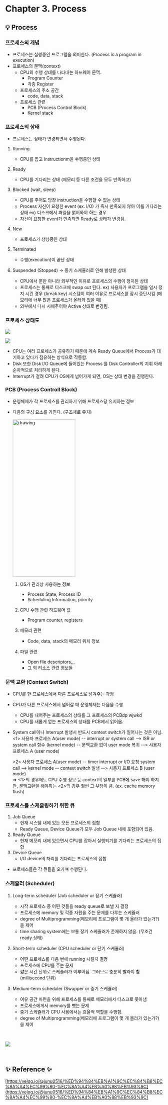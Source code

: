 # Chapter 3. Process

## 💡 Process

### 프로세스의 개념

- 프로세스는 실행중인 프로그램을 의미한다. (Process is a program in execution)
- 프로세스의 문맥(context)
  - CPU의 수행 상태를 나타내는 하드웨어 문맥.
    - Program Counter
    - 각종 Register
  - 프로세스의 주소 공간
    - code, data, stack
  - 프로세스 관련
    - PCB (Process Control Block)
    - Kernel stack

### 프로세스의 상태

- 프로세스는 상태가 변경되면서 수행된다.

1. Running
   - CPU를 잡고 Instructionm을 수행중인 상태
       
2. Ready
   - CPU를 기다리는 상태 (메모리 등 다른 조건을 모두 만족하고)
       
3. Blocked (wait, sleep)
    - CPU를 주어도 당장 instruction을 수행할 수 없는 상태
    - Process 자신이 요청한 event (ex. I/O) 가 즉시 만족되지 않아 이를 기다리는 상태
     ex) 디스크에서 파일을 얽어와야 하는 경우
    - 자신이 요청한 event가 만족되면 Ready로 상태가 변경됨.
       
4. New
   - 프로세스가 생성중인 상태
       
5. Terminated
   - 수행(execution)이 끝난 상태
    
6. Suspended (Stopped) -> 중기 스케쥴러로 인해 발생한 상태
    - CPU에서 뿐만 아니라 외부적인 이유로 프로세스의 수행이 정지된 상태
    - 프로세스는 통째로 디스크에 swap out 된다.
        ex) 사용자가 프로그램을 일시 정지 시킨 경우 (break key) 시스템이 여러 이유로 프로세스를 잠시 중단시킴
            (메모리에 너무 많은 프로세스가 올라와 있을 때)
    - 외부에서 다시 시해주어야 Active 상태로 변경됨.
        

### 프로세스 상태도

![](../../image/process_state_diagram.png)

![](../../image/process_status.png)

- CPU는 여러 프로세스가 공유하기 때문에 계속 Ready Queue에서 Process가 대기하고 있다가 점유하는 방식으로 작동함.
- Disk 또한 Disk I/O Queue에 들어있는 Process 를 Disk Controller의 지휘 아래 순차적으로 처리하게 된다.
- Interrupt가 걸려 CPU가 OS에게 넘어가게 되면, OS는 상태 변경을 진행한다.

### PCB (Process Controll Block)
- 운영체제가 각 프로세스를 관리하기 위해 프로세스당 유지하는 정보
- 다음의 구성 요소를 가진다. (구조체로 유지)

    <img src="../../image/PCB.png" alt="drawing" width="200" height="500"/>
 
    1. OS가 관리상 사용하는 정보
        - Process State, Process ID
        - Scheduling Information, priority
        
    2. CPU 수행 관련 하드웨어 값
        - Program counter, registers
      
    3. 메모리 관련
        - Code, data, stack의 메모리 위치 정보
      
    4. 파일 관련
        - Open file descriptors,,,
        - 그 외 리소스 관련 정보들
    
### 문맥 교환 (Context Switch)
- CPU를 한 프로세스에서 다른 프로세스로 넘겨주는 과정
- CPU가 다른 프로세스에서 넘어갈 때 운영체제는 다음을 수행
    - CPU를 내어주는 프로세스의 상태를 그 프로세스의 PCBdp wjwkd
    - CPU를 새롭게 얻는 프로세스의 상태를 PCB에서 읽어옴.
    
- System call이나 Interrupt 발생시 반드시 context switch가 일어나는 것은 아님.      
    <1> 사용자 프로세스 A(user mode) -- interrupt or system call --> ISR or system call 함수 (kernel mode) -- 문맥교환 없이 user mode 복귀 --> 샤용자 프로세스 A (user mode)
  
    <2> 사용자 프로세스 A(user mode) -- timer interrupt or I/O 요청 system call --> kernel mode -- context switch 발생 --> 사용자 프로세스 B (user mode)   
    => <1>의 경우에도 CPU 수행 정보 등 context의 일부를 PCB에 save 해야 하지만, 문맥교환을 해야하는 <2>의 경우 훨씬 그 부담이 큼. (ex. cache memory flush)

### 프로세스를 스케줄링하기 위한 큐
1. Job Queue
    - 현재 시스템 내에 있는 모든 프로세스의 집합
    - Ready Queue, Device Queue가 모두 Job Queue 내에 포함되어 있음.
2. Ready Queue
    - 현재 메모리 내에 있으면서 CPU를 잡아서 실행되기를 기다리는 프로세스의 집합
3. Device Queue
    - I/O device의 처리를 기다리는 프로세스의 집합
- 프로세스들은 각 큐들을 오가며 수행된다.

### 스케쥴러 (Scheduler)
1. Long-term scheduler (Job scheduler or 장기 스케쥴러)
    - 시작 프로세스 중 어떤 것들을 ready queue로 보낼 지 결정
    - 프로세스에 memory 및 각종 자원을 주는 문제를 다루는 스케쥴러
    - degree of Multiprogramming(메모리에 프로그램이 몇 개 올라가 있는가?) 을 제어
    - time sharing system에는 보통 장기 스케쥴러가 존재하지 않음. (무조건 ready 상태)
    
2. Short-term scheduler (CPU scheduler or 단기 스케쥴러)
    - 어떤 프로세스를 다음 번에 running 시킬지 결정
    - 프로세스에 CPU를 주는 문제
    - 짧은 시간 단위로 스케쥴러가 이루어짐. 그러므로 충분히 빨라야 함 (millisecond 단위)
    
3. Medium-term scheduler (Swapper or 중기 스케쥴러)
    - 여유 공간 마련을 위해 프로세스를 통째로 메모리에서 디스크로 쫒아냄
    - 프로세스에게서 memory를 뺏는 문제
    - 중기 스케쥴러가 CPU 사용에서는 효율적 역할을 수행함.
    - degree of Multiprogramming(메모리에 프로그램이 몇 개 올라가 있는가?) 을 제어
    
<br>

   ![](../../image/process_state_diagram2.png)

<br>


    
## ✨ Reference ✨
[https://velog.io/@junu0516/%ED%94%84%EB%A1%9C%EC%84%B8%EC%8A%A4%EC%99%80-%EC%8A%A4%EB%A0%88%EB%93%9C](https://velog.io/@junu0516/%ED%94%84%EB%A1%9C%EC%84%B8%EC%8A%A4%EC%99%80-%EC%8A%A4%EB%A0%88%EB%93%9C)

